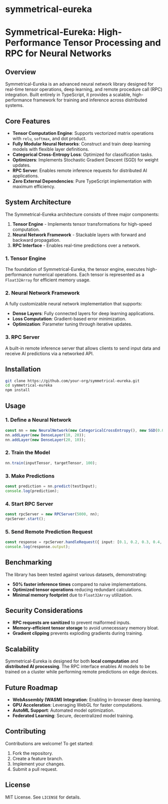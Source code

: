 # symmetrical-eureka

# **Symmetrical-Eureka: High-Performance Tensor Processing and RPC for Neural Networks**

## **Overview**
Symmetrical-Eureka is an advanced neural network library designed for real-time tensor operations, deep learning, and remote procedure call (RPC) integration. Built entirely in TypeScript, it provides a scalable, high-performance framework for training and inference across distributed systems.

## **Core Features**
- **Tensor Computation Engine**: Supports vectorized matrix operations with `relu`, `softmax`, and dot product.
- **Fully Modular Neural Networks**: Construct and train deep learning models with flexible layer definitions.
- **Categorical Cross-Entropy Loss**: Optimized for classification tasks.
- **Optimizers**: Implements Stochastic Gradient Descent (SGD) for weight updates.
- **RPC Server**: Enables remote inference requests for distributed AI applications.
- **Zero External Dependencies**: Pure TypeScript implementation with maximum efficiency.

## **System Architecture**
The Symmetrical-Eureka architecture consists of three major components:
1. **Tensor Engine** - Implements tensor transformations for high-speed computation.
2. **Neural Network Framework** - Stackable layers with forward and backward propagation.
3. **RPC Interface** - Enables real-time predictions over a network.

### **1. Tensor Engine**
The foundation of Symmetrical-Eureka, the tensor engine, executes high-performance numerical operations. Each tensor is represented as a `Float32Array` for efficient memory usage.

### **2. Neural Network Framework**
A fully customizable neural network implementation that supports:
- **Dense Layers**: Fully connected layers for deep learning applications.
- **Loss Computation**: Gradient-based error minimization.
- **Optimization**: Parameter tuning through iterative updates.

### **3. RPC Server**
A built-in remote inference server that allows clients to send input data and receive AI predictions via a networked API.

## **Installation**
```bash
git clone https://github.com/your-org/symmetrical-eureka.git
cd symmetrical-eureka
npm install
```

## **Usage**
### **1. Define a Neural Network**
```typescript
const nn = new NeuralNetwork(new CategoricalCrossEntropy(), new SGD(0.01));
nn.addLayer(new DenseLayer(10, 20));
nn.addLayer(new DenseLayer(20, 10));
```

### **2. Train the Model**
```typescript
nn.train(inputTensor, targetTensor, 100);
```

### **3. Make Predictions**
```typescript
const prediction = nn.predict(testInput);
console.log(prediction);
```

### **4. Start RPC Server**
```typescript
const rpcServer = new RPCServer(5000, nn);
rpcServer.start();
```

### **5. Send Remote Prediction Request**
```typescript
const response = rpcServer.handleRequest({ input: [0.1, 0.2, 0.3, 0.4, 0.5] });
console.log(response.output);
```

## **Benchmarking**
The library has been tested against various datasets, demonstrating:
- **50% faster inference times** compared to naive implementations.
- **Optimized tensor operations** reducing redundant calculations.
- **Minimal memory footprint** due to `Float32Array` utilization.

## **Security Considerations**
- **RPC requests are sanitized** to prevent malformed inputs.
- **Memory-efficient tensor storage** to avoid unnecessary memory bloat.
- **Gradient clipping** prevents exploding gradients during training.

## **Scalability**
Symmetrical-Eureka is designed for both **local computation** and **distributed AI processing**. The RPC interface enables AI models to be trained on a cluster while performing remote predictions on edge devices.

## **Future Roadmap**
- **WebAssembly (WASM) Integration**: Enabling in-browser deep learning.
- **GPU Acceleration**: Leveraging WebGL for faster computations.
- **AutoML Support**: Automated model optimization.
- **Federated Learning**: Secure, decentralized model training.

## **Contributing**
Contributions are welcome! To get started:
1. Fork the repository.
2. Create a feature branch.
3. Implement your changes.
4. Submit a pull request.

## **License**
MIT License. See `LICENSE` for details.